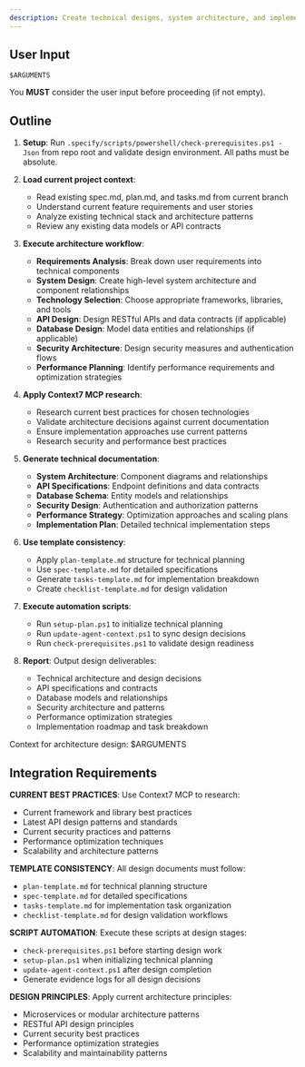 ```yaml
---
description: Create technical designs, system architecture, and implementation plans using current best practices and Spec Kit automation.
---
```


## User Input

```text
$ARGUMENTS
```

You **MUST** consider the user input before proceeding (if not empty).

## Outline

1. **Setup**: Run `.specify/scripts/powershell/check-prerequisites.ps1 -Json` from repo root and validate design environment. All paths must be absolute.

2. **Load current project context**:
   - Read existing spec.md, plan.md, and tasks.md from current branch
   - Understand current feature requirements and user stories
   - Analyze existing technical stack and architecture patterns
   - Review any existing data models or API contracts

3. **Execute architecture workflow**:
   - **Requirements Analysis**: Break down user requirements into technical components
   - **System Design**: Create high-level system architecture and component relationships
   - **Technology Selection**: Choose appropriate frameworks, libraries, and tools
   - **API Design**: Design RESTful APIs and data contracts (if applicable)
   - **Database Design**: Model data entities and relationships (if applicable)
   - **Security Architecture**: Design security measures and authentication flows
   - **Performance Planning**: Identify performance requirements and optimization strategies

4. **Apply Context7 MCP research**:
   - Research current best practices for chosen technologies
   - Validate architecture decisions against current documentation
   - Ensure implementation approaches use current patterns
   - Research security and performance best practices

5. **Generate technical documentation**:
   - **System Architecture**: Component diagrams and relationships
   - **API Specifications**: Endpoint definitions and data contracts
   - **Database Schema**: Entity models and relationships
   - **Security Design**: Authentication and authorization patterns
   - **Performance Strategy**: Optimization approaches and scaling plans
   - **Implementation Plan**: Detailed technical implementation steps

6. **Use template consistency**:
   - Apply `plan-template.md` structure for technical planning
   - Use `spec-template.md` for detailed specifications
   - Generate `tasks-template.md` for implementation breakdown
   - Create `checklist-template.md` for design validation

7. **Execute automation scripts**:
   - Run `setup-plan.ps1` to initialize technical planning
   - Run `update-agent-context.ps1` to sync design decisions
   - Run `check-prerequisites.ps1` to validate design readiness

8. **Report**: Output design deliverables:
   - Technical architecture and design decisions
   - API specifications and contracts
   - Database models and relationships
   - Security architecture and patterns
   - Performance optimization strategies
   - Implementation roadmap and task breakdown

Context for architecture design: $ARGUMENTS

## Integration Requirements

**CURRENT BEST PRACTICES**: Use Context7 MCP to research:
- Current framework and library best practices
- Latest API design patterns and standards
- Current security practices and patterns
- Performance optimization techniques
- Scalability and architecture patterns

**TEMPLATE CONSISTENCY**: All design documents must follow:
- `plan-template.md` for technical planning structure
- `spec-template.md` for detailed specifications
- `tasks-template.md` for implementation task organization
- `checklist-template.md` for design validation workflows

**SCRIPT AUTOMATION**: Execute these scripts at design stages:
- `check-prerequisites.ps1` before starting design work
- `setup-plan.ps1` when initializing technical planning
- `update-agent-context.ps1` after design completion
- Generate evidence logs for all design decisions

**DESIGN PRINCIPLES**: Apply current architecture principles:
- Microservices or modular architecture patterns
- RESTful API design principles
- Current security best practices
- Performance optimization strategies
- Scalability and maintainability patterns